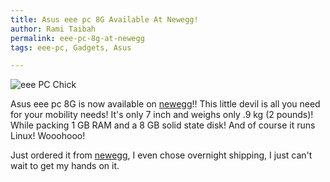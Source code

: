 ```yaml
---
title: Asus eee pc 8G Available At Newegg!
author: Rami Taibah
permalink: eee-pc-8g-at-newegg
tags: eee-pc, Gadgets, Asus

---
```


![eee PC Chick]({filename}/images/eee-pc-chick.jpg)

Asus eee pc 8G is now available on [newegg](http://www.newegg.com/Product/Product.aspx?Item=N82E16834220264 "newegg")!! This little devil is all you need for your mobility needs! It's only 7 inch and weighs only .9 kg (2 pounds)! While packing 1 GB RAM and a 8 GB solid state disk! And of course it runs Linux! Wooohooo!

Just ordered it from [newegg](http://www.newegg.com/Product/Product.aspx?Item=N82E16834220264 "newegg"), I even chose overnight shipping, I just can't wait to get my hands on it.

